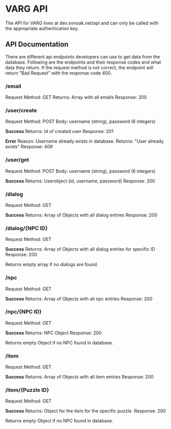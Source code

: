 # VARG API

The API for VARG lives at dev.svnoak.net/api and can only be called with the appropriate authentication key.

## API Documentation

There are different api endpoints developers can use to get data from the database. Following are the endpoints and their response codes and what data they return.
If the request method is not correct, the endpoint will return "Bad Request" with the response code 400.

### /email

Request Method: GET
Returns: Array with all emails
Response: 200

### /user/create

Request Method: POST
Body: username (string), password (6 integers)

**Success**
Returns: Id of created user
Response: 201

**Error**
Reason: Username already exists in database.
Returns: "User already exists"
Response: 409

### /user/get

Request Method: POST
Body: username (string), password (6 integers)

**Success**
Returns: Userobject (id, username, password)
Response: 200

### /dialog

Request Method: GET

**Success**
Returns: Array of Objects with all dialog entries
Response: 200

### /dialog/{NPC ID}

Request Method: GET

**Success**
Returns: Array of Objects with all dialog entries for specific ID
Response: 200

Returns empty array if no dialogs are found.

### /npc

Request Method: GET

**Success**
Returns: Array of Objects with all npc entries
Response: 200

### /npc/{NPC ID}

Request Method: GET

**Success**
Returns: NPC Object
Response: 200

Returns empty Object if no NPC found in database.

### /item

Request Method: GET

**Success**
Returns: Array of Objects with all item entries
Response: 200

### /item/{Puzzle ID}

Request Method: GET

**Success**
Returns: Object for the item for the specific puzzle.
Response: 200

Returns empty Object if no NPC found in database.